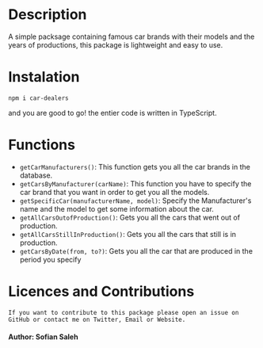 # Description
A simple packsage containing famous car brands with their models and the years of productions,
this package is lightweight and easy to use.

# Instalation

`npm i car-dealers`

and you are good to go!
the entier code is written in TypeScript.

# Functions

  - `getCarManufacturers()`: This function gets you all the car brands in the database.
  - `getCarsByManufacturer(carName)`: This function you have to specify the car brand that you want in order to get you all the models.
  - `getSpecificCar(manufacturerName, model)`: Specify the Manufacturer's name and the model to get some information about the car.
  - `getAllCarsOutofProduction()`: Gets you all the cars that went out of production.
  - `getAllCarsStillInProduction()`: Gets you all the cars that still is in production.
  - `getCarsByDate(from, to?)`: Gets you all the car that are produced in the period you specify

# Licences and Contributions
    If you want to contribute to this package please open an issue on GitHub or contact me on Twitter, Email or Website.

#### Author: Sofian Saleh
